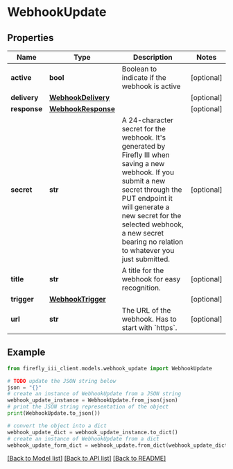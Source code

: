 # WebhookUpdate


## Properties

Name | Type | Description | Notes
------------ | ------------- | ------------- | -------------
**active** | **bool** | Boolean to indicate if the webhook is active | [optional] 
**delivery** | [**WebhookDelivery**](WebhookDelivery.md) |  | [optional] 
**response** | [**WebhookResponse**](WebhookResponse.md) |  | [optional] 
**secret** | **str** | A 24-character secret for the webhook. It&#39;s generated by Firefly III when saving a new webhook. If you submit a new secret through the PUT endpoint it will generate a new secret for the selected webhook, a new secret bearing no relation to whatever you just submitted. | [optional] 
**title** | **str** | A title for the webhook for easy recognition. | [optional] 
**trigger** | [**WebhookTrigger**](WebhookTrigger.md) |  | [optional] 
**url** | **str** | The URL of the webhook. Has to start with &#x60;https&#x60;. | [optional] 

## Example

```python
from firefly_iii_client.models.webhook_update import WebhookUpdate

# TODO update the JSON string below
json = "{}"
# create an instance of WebhookUpdate from a JSON string
webhook_update_instance = WebhookUpdate.from_json(json)
# print the JSON string representation of the object
print(WebhookUpdate.to_json())

# convert the object into a dict
webhook_update_dict = webhook_update_instance.to_dict()
# create an instance of WebhookUpdate from a dict
webhook_update_form_dict = webhook_update.from_dict(webhook_update_dict)
```
[[Back to Model list]](../README.md#documentation-for-models) [[Back to API list]](../README.md#documentation-for-api-endpoints) [[Back to README]](../README.md)


